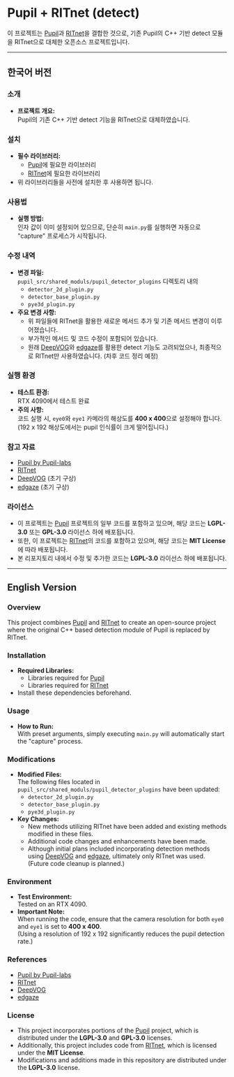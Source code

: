 # Pupil + RITnet (detect)

이 프로젝트는 [Pupil](https://github.com/pupil-labs/pupil)과 [RITnet](https://github.com/AayushKrChaudhary/RITnet)을 결합한 것으로, 기존 Pupil의 C++ 기반 detect 모듈을 RITnet으로 대체한 오픈소스 프로젝트입니다.

---

## 한국어 버전

### 소개
- **프로젝트 개요:**  
  Pupil의 기존 C++ 기반 detect 기능을 RITnet으로 대체하였습니다.

### 설치
- **필수 라이브러리:**  
  - [Pupil](https://github.com/pupil-labs/pupil)에 필요한 라이브러리  
  - [RITnet](https://github.com/AayushKrChaudhary/RITnet)에 필요한 라이브러리  
- 위 라이브러리들을 사전에 설치한 후 사용하면 됩니다.

### 사용법
- **실행 방법:**  
  인자 값이 이미 설정되어 있으므로, 단순히 `main.py`를 실행하면 자동으로 "capture" 프로세스가 시작됩니다.

### 수정 내역
- **변경 파일:**  
  `pupil_src/shared_moduls/pupil_detector_plugins` 디렉토리 내의  
  - `detector_2d_plugin.py`
  - `detector_base_plugin.py`
  - `pye3d_plugin.py`
- **주요 변경 사항:**  
  - 위 파일들에 RITnet을 활용한 새로운 메서드 추가 및 기존 메서드 변경이 이루어졌습니다.
  - 부가적인 메서드 및 코드 수정이 포함되어 있습니다.
  - 원래 [DeepVOG](https://github.com/pydsgz/DeepVOG)와 [edgaze](https://github.com/horizon-research/edgaze)를 활용한 detect 기능도 고려되었으나, 최종적으로 RITnet만 사용하였습니다. (차후 코드 정리 예정)

### 실행 환경
- **테스트 환경:**  
  RTX 4090에서 테스트 완료
- **주의 사항:**  
  코드 실행 시, `eye0`와 `eye1` 카메라의 해상도를 **400 x 400**으로 설정해야 합니다.  
  (192 x 192 해상도에서는 pupil 인식률이 크게 떨어집니다.)

### 참고 자료
- [Pupil by Pupil-labs](https://github.com/pupil-labs/pupil)
- [RITnet](https://github.com/AayushKrChaudhary/RITnet)
- [DeepVOG](https://github.com/pydsgz/DeepVOG) (초기 구상)
- [edgaze](https://github.com/horizon-research/edgaze) (초기 구상)

### 라이선스
- 이 프로젝트는 [Pupil](https://github.com/pupil-labs/pupil) 프로젝트의 일부 코드를 포함하고 있으며, 해당 코드는 **LGPL-3.0** 또는 **GPL-3.0** 라이선스 하에 배포됩니다.
- 또한, 이 프로젝트는 [RITnet](https://github.com/AayushKrChaudhary/RITnet)의 코드를 포함하고 있으며, 해당 코드는 **MIT License**에 따라 배포됩니다.
- 본 리포지토리 내에서 수정 및 추가한 코드는 **LGPL-3.0** 라이선스 하에 배포됩니다.


---

## English Version

### Overview
This project combines [Pupil](https://github.com/pupil-labs/pupil) and [RITnet](https://github.com/AayushKrChaudhary/RITnet) to create an open-source project where the original C++ based detection module of Pupil is replaced by RITnet.

### Installation
- **Required Libraries:**  
  - Libraries required for [Pupil](https://github.com/pupil-labs/pupil)  
  - Libraries required for [RITnet](https://github.com/AayushKrChaudhary/RITnet)  
- Install these dependencies beforehand.

### Usage
- **How to Run:**  
  With preset arguments, simply executing `main.py` will automatically start the "capture" process.

### Modifications
- **Modified Files:**  
  The following files located in `pupil_src/shared_moduls/pupil_detector_plugins` have been updated:
  - `detector_2d_plugin.py`
  - `detector_base_plugin.py`
  - `pye3d_plugin.py`
- **Key Changes:**  
  - New methods utilizing RITnet have been added and existing methods modified in these files.
  - Additional code changes and enhancements have been made.
  - Although initial plans included incorporating detection methods using [DeepVOG](https://github.com/pydsgz/DeepVOG) and [edgaze](https://github.com/horizon-research/edgaze), ultimately only RITnet was used. (Future code cleanup is planned.)

### Environment
- **Test Environment:**  
  Tested on an RTX 4090.
- **Important Note:**  
  When running the code, ensure that the camera resolution for both `eye0` and `eye1` is set to **400 x 400**.  
  (Using a resolution of 192 x 192 significantly reduces the pupil detection rate.)

### References
- [Pupil by Pupil-labs](https://github.com/pupil-labs/pupil)
- [RITnet](https://github.com/AayushKrChaudhary/RITnet)
- [DeepVOG](https://github.com/pydsgz/DeepVOG)
- [edgaze](https://github.com/horizon-research/edgaze)

### License
- This project incorporates portions of the [Pupil](https://github.com/pupil-labs/pupil) project, which is distributed under the **LGPL-3.0** and **GPL-3.0** licenses.
- Additionally, this project includes code from [RITnet](https://github.com/AayushKrChaudhary/RITnet), which is licensed under the **MIT License**.
- Modifications and additions made in this repository are distributed under the **LGPL-3.0** license.




